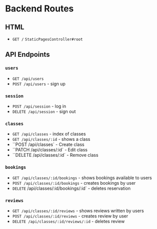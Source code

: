 # Backend Routes

## HTML 
* `GET /` `StaticPagesController#root`

## API Endpoints

### `users`

* `GET /api/users` 
* `POST /api/users` - sign up

### `session`

* `POST /api/session` - log in 
*  `DELETE /api/session` - sign out 

### `classes`

* `GET /api/classes` - index of classes
* `GET /api/classes/:id` - shows a class
* ``POST /api/classes` - Create class
* ``PATCH /api/classes/:id` - Edit class
* ``DELETE /api/classes/:id` - Remove class


### `bookings` 

* `GET /api/classes/:id/bookings` - shows bookings available to users 
* `POST /api/classes/:id/bookings` - creates bookings by user
* `DELETE` /api/classes/:id/bookings/:id`  - deletes reservation 

### `reviews`

* `GET /api/classes/:id/reviews` - shows reviews written by users 
* `POST /api/classes/:id/reviews` - creates review by user
* `DELETE /api/classes/:id/reviews/:id` - deletes review